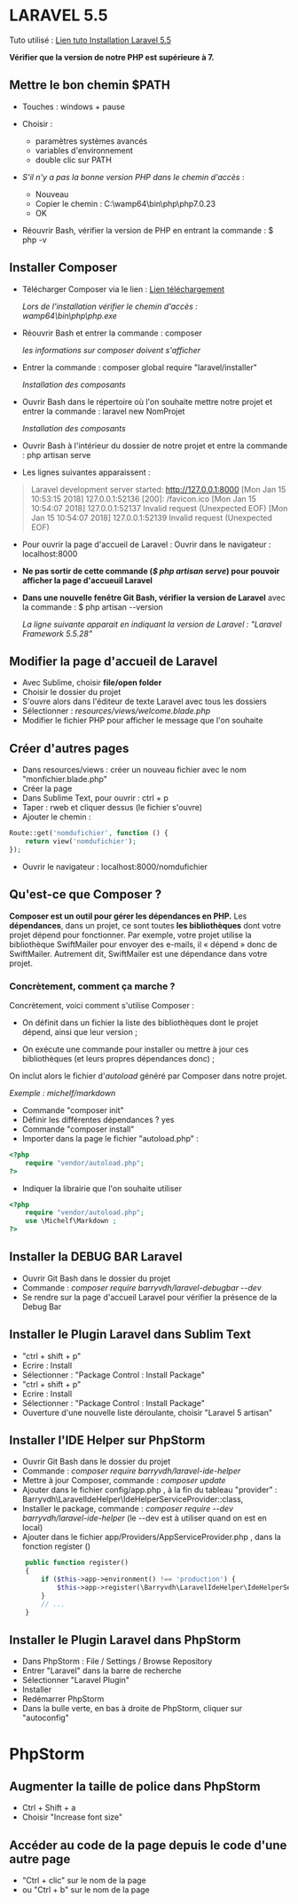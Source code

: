 # LARAVEL 5.5

Tuto utilisé : [Lien tuto Installation Laravel 5.5](https://laravel.com/docs/5.5/installation)

**Vérifier que la version de notre PHP est supérieure à 7.**

## Mettre le bon chemin $PATH

* Touches : windows + pause 
* Choisir : 
	* paramètres systèmes avancés
	* variables d'environnement
	* double clic sur PATH

* *S'il n'y a pas la bonne version PHP dans le chemin d'accès* :
	* Nouveau
	* Copier le chemin : C:\wamp64\bin\php\php7.0.23
	* OK

* Réouvrir Bash, vérifier la version de PHP en entrant la commande : 
$ php -v 


## Installer Composer 

* Télécharger Composer via le lien : [Lien téléchargement](https://getcomposer.org/download/)

	*Lors de l'installation vérifier le chemin d'accès : wamp64\bin\php\php.exe*

* Réouvrir Bash et entrer la commande : composer

	*les informations sur composer doivent s'afficher*


* Entrer la commande : composer global require "laravel/installer"

	*Installation des composants*

* Ouvrir Bash dans le répertoire où l'on souhaite mettre notre projet et entrer la commande : laravel new NomProjet 

	*Installation des composants*

* Ouvrir Bash à l'intérieur du dossier de notre projet et entre la commande : php artisan serve 

* Les lignes suivantes apparaissent : 

> Laravel development server started: <http://127.0.0.1:8000>
> [Mon Jan 15 10:53:15 2018] 127.0.0.1:52136 [200]: /favicon.ico
> [Mon Jan 15 10:54:07 2018] 127.0.0.1:52137 Invalid request (Unexpected EOF)
> [Mon Jan 15 10:54:07 2018] 127.0.0.1:52139 Invalid request (Unexpected EOF)


* Pour ouvrir la page d'accueil de Laravel : Ouvrir dans le navigateur : localhost:8000

* **Ne pas sortir de cette commande (*$ php artisan serve*) pour pouvoir afficher la page d'accueuil Laravel**

* **Dans une nouvelle fenêtre Git Bash, vérifier la version de Laravel** avec la commande : $ php artisan --version

	*La ligne suivante apparait en indiquant la version de Laravel : "Laravel Framework 5.5.28"*



## Modifier la page d'accueil de Laravel 

* Avec Sublime, choisir **file/open folder**
* Choisir le dossier du projet 
* S'ouvre alors dans l'éditeur de texte Laravel avec tous les dossiers
* Sélectionner : *resources/views/welcome.blade.php*
* Modifier le fichier PHP pour afficher le message que l'on souhaite

## Créer d'autres pages 

* Dans resources/views : créer un nouveau fichier avec le nom "monfichier.blade.php"
* Créer la page
* Dans Sublime Text, pour ouvrir : ctrl + p
* Taper : rweb et cliquer dessus (le fichier s'ouvre)
* Ajouter le chemin : 
```php
Route::get('nomdufichier', function () {
    return view('nomdufichier');
});
```
* Ouvrir le navigateur : localhost:8000/nomdufichier


## Qu'est-ce que Composer ?

**Composer est un outil pour gérer les dépendances en PHP.** 
Les **dépendances**, dans un projet, ce sont toutes **les bibliothèques** dont votre projet dépend pour fonctionner.
Par exemple, votre projet utilise la bibliothèque SwiftMailer pour envoyer des e-mails, il « dépend » donc de SwiftMailer. Autrement dit, SwiftMailer est une dépendance dans votre projet.

### Concrètement, comment ça marche ?
Concrètement, voici comment s'utilise Composer :

* On définit dans un fichier la liste des bibliothèques dont le projet dépend, ainsi que leur version ;

* On exécute une commande pour installer ou mettre à jour ces bibliothèques (et leurs propres dépendances donc) ;

 On inclut alors le fichier d'*autoload* généré par Composer dans notre projet.



*Exemple : michelf/markdown*

* Commande "composer init"
* Définir les différentes dépendances ? yes
* Commande "composer install"
* Importer dans la page le fichier "autoload.php" : 
```php
<?php 
	require "vendor/autoload.php"; 
?>
```

* Indiquer la librairie que l'on souhaite utiliser 
```php
<?php 
	require "vendor/autoload.php"; 
	use \Michelf\Markdown ; 
?>
```


## Installer la DEBUG BAR Laravel

* Ouvrir Git Bash dans le dossier du projet 
* Commande : *composer require barryvdh/laravel-debugbar --dev*
* Se rendre sur la page d'accueil Laravel pour vérifier la présence de la Debug Bar 


## Installer le Plugin Laravel dans Sublim Text

* "ctrl + shift + p" 
* Ecrire : Install
* Sélectionner : "Package Control : Install Package"
* "ctrl + shift + p" 
* Ecrire : Install
* Sélectionner : "Package Control : Install Package"
* Ouverture d'une nouvelle liste déroulante, choisir "Laravel 5 artisan"



## Installer l'IDE Helper sur PhpStorm

* Ouvrir Git Bash dans le dossier du projet
* Commande : *composer require barryvdh/laravel-ide-helper*
* Mettre à jour Composer, commande : *composer update*
* Ajouter dans le fichier config/app.php , à la fin du tableau "provider" : Barryvdh\LaravelIdeHelper\IdeHelperServiceProvider::class,
* Installer le package, commande : *composer require --dev barryvdh/laravel-ide-helper* (le --dev est à utiliser quand on est en local)
* Ajouter dans le fichier app/Providers/AppServiceProvider.php , dans la fonction register ()
```php
	public function register()
	{
	    if ($this->app->environment() !== 'production') {
	        $this->app->register(\Barryvdh\LaravelIdeHelper\IdeHelperServiceProvider::class);
	    }
	    // ...
	}
```


## Installer le Plugin Laravel dans PhpStorm

* Dans PhpStorm : File / Settings / Browse Repository 
* Entrer "Laravel" dans la barre de recherche
* Sélectionner "Laravel Plugin"
* Installer
* Redémarrer PhpStorm
* Dans la bulle verte, en bas à droite de PhpStorm, cliquer sur "autoconfig"



# PhpStorm

## Augmenter la taille de police dans PhpStorm 

* Ctrl + Shift + a 
* Choisir "Increase font size" 

## Accéder au code de la page depuis le code d'une autre page

* "Ctrl + clic" sur le nom de la page 
* ou "Ctrl + b" sur le nom de la page  
